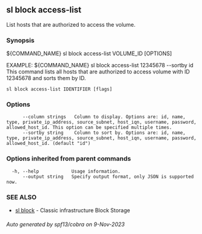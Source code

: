 ## sl block access-list

List hosts that are authorized to access the volume.

### Synopsis

${COMMAND_NAME} sl block access-list VOLUME_ID [OPTIONS]
		
EXAMPLE:
   ${COMMAND_NAME} sl block access-list 12345678 --sortby id 
   This command lists all hosts that are authorized to access volume with ID 12345678 and sorts them by ID.

```
sl block access-list IDENTIFIER [flags]
```

### Options

```
      --column strings   Column to display. Options are: id, name, type, private_ip_address, source_subnet, host_iqn, username, password, allowed_host_id. This option can be specified multiple times.
      --sortby string    Column to sort by. Options are: id, name, type, private_ip_address, source_subnet, host_iqn, username, password, allowed_host_id. (default "id")
```

### Options inherited from parent commands

```
  -h, --help            Usage information.
      --output string   Specify output format, only JSON is supported now.
```

### SEE ALSO

* [sl block](sl_block.md)	 - Classic infrastructure Block Storage

###### Auto generated by spf13/cobra on 9-Nov-2023
